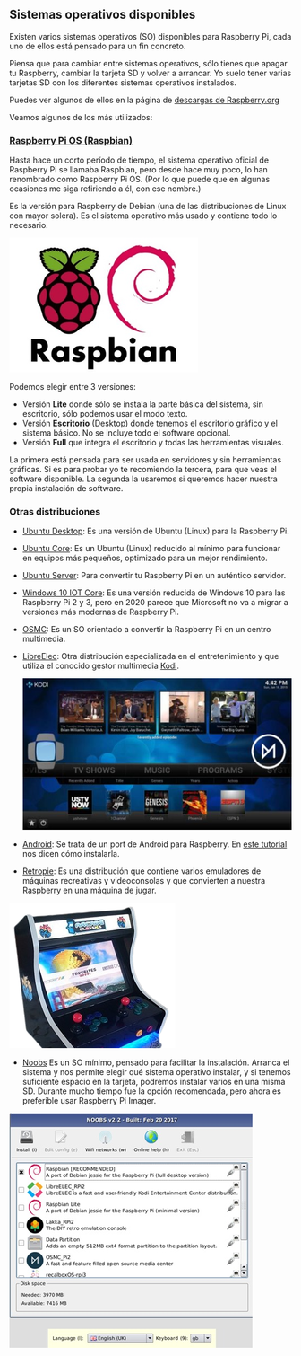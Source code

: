 ## Sistemas operativos disponibles

Existen varios sistemas operativos (SO) disponibles para Raspberry Pi, cada uno de ellos está pensado para un fin concreto.

Piensa que para cambiar entre sistemas operativos, sólo tienes que apagar tu Raspberry, cambiar la tarjeta SD y volver a arrancar. Yo suelo tener varias tarjetas SD con los diferentes sistemas operativos instalados.

Puedes ver algunos de ellos en la página de [descargas de Raspberry.org](https://www.raspberrypi.com/software/)

Veamos algunos de los más utilizados:

### [Raspberry Pi OS (Raspbian)](https://www.raspberrypi.com/software/operating-systems/)

Hasta hace un corto período de tiempo, el sistema operativo oficial de Raspberry Pi se llamaba Raspbian, pero desde hace muy poco, lo han renombrado como Raspberry Pi OS. (Por lo que puede que en algunas ocasiones me siga refiriendo a él, con ese nombre.)

Es la versión para Raspberry de Debian (una de las distribuciones de Linux con mayor solera). Es el sistema operativo más usado y contiene todo lo necesario.

![](./images/Raspbian_reducida_75.jpg)

Podemos elegir entre 3 versiones:

* Versión **Lite** donde sólo se instala la parte básica del sistema, sin escritorio, sólo podemos usar el modo texto.
* Versión **Escritorio** (Desktop) donde tenemos el escritorio gráfico y el sistema básico. No se incluye todo el software opcional.
* Versión **Full** que integra el escritorio y todas las herramientas visuales. 

La primera está pensada para ser usada en servidores y sin herramientas gráficas. Si es para probar yo te recomiendo la tercera, para que veas el software disponible. La segunda la usaremos si queremos hacer nuestra propia instalación de software.

### Otras distribuciones

* [Ubuntu Desktop](https://ubuntu.com/download/raspberry-pi): Es una versión de Ubuntu (Linux) para la Raspberry Pi.

* [Ubuntu Core](https://ubuntu.com/download/raspberry-pi-core): Es un Ubuntu (Linux) reducido al mínimo para funcionar en equipos más pequeños, optimizado para un mejor rendimiento.

* [Ubuntu Server](https://ubuntu.com/download/raspberry-pi): Para convertir tu Raspberry Pi en un auténtico servidor.

* [Windows 10 IOT Core](https://docs.microsoft.com/en-us/windows/iot-core/downloads): Es una versión reducida de Windows 10 para las Raspberry Pi 2 y 3, pero en 2020 parece que Microsoft no va a migrar a versiones más modernas de Raspberry Pi.

* [OSMC](https://osmc.tv/download/): Es un SO orientado a convertir la Raspberry Pi en un centro multimedia.

* [LibreElec](http://libreelec.tv/): Otra distribución especializada en el entretenimiento y que utiliza el conocido gestor multimedia [Kodi](https://kodi.tv/).

	![LibreElec](./images/openelec-vs-osmc-ft-500x281.jpg)

* [Android](https://emteria.com/): Se trata de un port de Android para Raspberry. En [este tutorial](https://magpi.raspberrypi.com/articles/android-raspberry-pi) nos dicen cómo instalarla.

* [Retropie](https://retropie.org.uk/): Es una distribución que contiene varios emuladores de máquinas recreativas y videoconsolas y que convierten a nuestra Raspberry en una máquina de jugar. 

![Máquina de juegos con Raspberry Pi](./images/800px-Arcade_bartop_reducida_75.png)

* [Noobs](https://github.com/raspberrypi/noobs) Es un SO mínimo, pensado para facilitar la instalación. Arranca el sistema y nos permite elegir qué sistema operativo instalar, y si tenemos suficiente espacio en la tarjeta, podremos instalar varios en una misma SD. Durante mucho tiempo fue la opción recomendada, pero ahora es preferible usar Raspberry Pi Imager.

![Noobs SO para facilitar instalación](./images/noobs_reducida_75.jpg)

